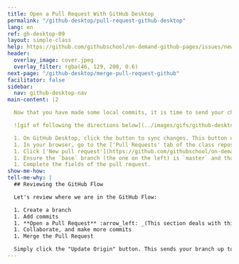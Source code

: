 ```yaml
---
title: Open a Pull Request With GitHub Desktop
permalink: "/github-desktop/pull-request-github-desktop"
lang: en
ref: gh-desktop-09
layout: simple-class
help: https://github.com/githubschool/on-demand-github-pages/issues/new?title=I%20need%20help&body=Describe%20what%20you%20need%20help%20with%20here.&labels=Help%20Wanted
header:
  overlay_image: cover.jpeg
  overlay_filter: rgba(46, 129, 200, 0.6)
next-page: "/github-desktop/merge-pull-request-github"
facilitator: false
sidebar:
  nav: github-desktop-nav
main-content: |2

  Now that you have made some local commits, it is time to send your changes to the remote copy of your repository on GitHub.com and open a pull request.

  ![gif of following the directions below](../images/gifs/github-desktop/opening-a-pr.gif)

  1. On GitHub Desktop, click the button to sync changes. This button changes states based on the changes that have been made in your local repository and on the remote. If no other changes have been made, it will read **Publish Branch**.
  1. In your browser, go to the ['Pull Requests' tab of the class repository](https://github.com/githubschool/on-demand-github-pages/pulls).
  1. Click ['New pull request'](https://github.com/githubschool/on-demand-github-pages/compare).
  1. Ensure the `base` branch (the one on the left) is `master` and that the `compare` branch (the one on the right) is the one you created on GitHub Desktop.
  1. Complete the fields of the pull request.
show-me-how: 
tell-me-why: |
  ## Reviewing the GitHub Flow

  Let's review where we are in the GitHub Flow:

  1. Create a branch
  1. Add commits
  1. **Open a Pull Request** :arrow_left: _(This section deals with this step.)_
  1. Collaborate, and make more commits
  1. Merge the Pull Request

  Simply click the "Update Origin" button. This sends your branch up to GitHub. Then, you open the Pull Request there!
---
```


